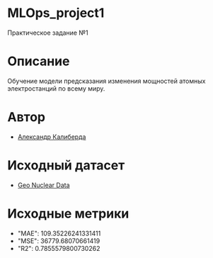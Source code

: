 # MLOps_project1
Практическое задание №1

# Описание
Обучение модели предсказания изменения мощностей атомных электростанций по всему миру.

# Автор
* [Александр Калиберда](https://github.com/computer-gibs)

# Исходный датасет
* [Geo Nuclear Data](https://www.kaggle.com/datasets/mexwell/geo-nuclear-data)

# Исходные метрики
* "MAE": 109.35226241331411
* "MSE": 36779.68070661419
* "R2": 0.7855579800730262
